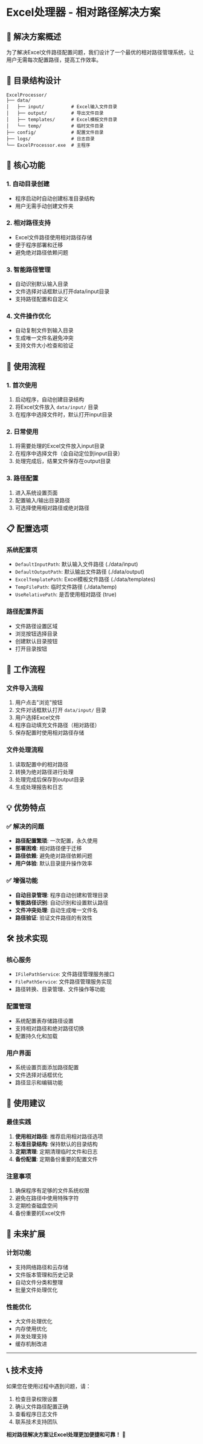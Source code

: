 # Excel处理器 - 相对路径解决方案

## 🎯 解决方案概述

为了解决Excel文件路径配置问题，我们设计了一个最优的相对路径管理系统，让用户无需每次配置路径，提高工作效率。

## 📁 目录结构设计

```
ExcelProcessor/
├── data/
│   ├── input/          # Excel输入文件目录
│   ├── output/         # 导出文件目录
│   ├── templates/      # Excel模板文件目录
│   └── temp/           # 临时文件目录
├── config/             # 配置文件目录
├── logs/               # 日志目录
└── ExcelProcessor.exe  # 主程序
```

## 🔧 核心功能

### 1. 自动目录创建
- 程序启动时自动创建标准目录结构
- 用户无需手动创建文件夹

### 2. 相对路径支持
- Excel文件路径使用相对路径存储
- 便于程序部署和迁移
- 避免绝对路径依赖问题

### 3. 智能路径管理
- 自动识别默认输入目录
- 文件选择对话框默认打开data/input目录
- 支持路径配置和自定义

### 4. 文件操作优化
- 自动复制文件到输入目录
- 生成唯一文件名避免冲突
- 支持文件大小检查和验证

## 🚀 使用流程

### 1. 首次使用
1. 启动程序，自动创建目录结构
2. 将Excel文件放入 `data/input/` 目录
3. 在程序中选择文件时，默认打开input目录

### 2. 日常使用
1. 将需要处理的Excel文件放入input目录
2. 在程序中选择文件（会自动定位到input目录）
3. 处理完成后，结果文件保存在output目录

### 3. 路径配置
1. 进入系统设置页面
2. 配置输入/输出目录路径
3. 可选择使用相对路径或绝对路径

## 📋 配置选项

### 系统配置项
- `DefaultInputPath`: 默认输入文件路径 (./data/input)
- `DefaultOutputPath`: 默认输出文件路径 (./data/output)
- `ExcelTemplatePath`: Excel模板文件路径 (./data/templates)
- `TempFilePath`: 临时文件路径 (./data/temp)
- `UseRelativePath`: 是否使用相对路径 (true)

### 路径配置界面
- 文件路径设置区域
- 浏览按钮选择目录
- 创建默认目录按钮
- 打开目录按钮

## 🔄 工作流程

### 文件导入流程
1. 用户点击"浏览"按钮
2. 文件对话框默认打开 `data/input/` 目录
3. 用户选择Excel文件
4. 程序自动填充文件路径（相对路径）
5. 保存配置时使用相对路径存储

### 文件处理流程
1. 读取配置中的相对路径
2. 转换为绝对路径进行处理
3. 处理完成后保存到output目录
4. 生成处理报告和日志

## 💡 优势特点

### ✅ 解决的问题
- **路径配置繁琐**: 一次配置，永久使用
- **部署困难**: 相对路径便于迁移
- **路径依赖**: 避免绝对路径依赖问题
- **用户体验**: 默认目录提升操作效率

### ✅ 增强功能
- **自动目录管理**: 程序自动创建和管理目录
- **智能路径识别**: 自动识别和设置默认路径
- **文件冲突处理**: 自动生成唯一文件名
- **路径验证**: 验证文件路径的有效性

## 🛠️ 技术实现

### 核心服务
- `IFilePathService`: 文件路径管理服务接口
- `FilePathService`: 文件路径管理服务实现
- 路径转换、目录管理、文件操作等功能

### 配置管理
- 系统配置表存储路径设置
- 支持相对路径和绝对路径切换
- 配置持久化和加载

### 用户界面
- 系统设置页面添加路径配置
- 文件选择对话框优化
- 路径显示和编辑功能

## 📝 使用建议

### 最佳实践
1. **使用相对路径**: 推荐启用相对路径选项
2. **标准目录结构**: 保持默认的目录结构
3. **定期清理**: 定期清理临时文件和日志
4. **备份配置**: 定期备份重要的配置文件

### 注意事项
1. 确保程序有足够的文件系统权限
2. 避免在路径中使用特殊字符
3. 定期检查磁盘空间
4. 备份重要的Excel文件

## 🔮 未来扩展

### 计划功能
- 支持网络路径和云存储
- 文件版本管理和历史记录
- 自动文件分类和整理
- 批量文件处理优化

### 性能优化
- 大文件处理优化
- 内存使用优化
- 并发处理支持
- 缓存机制改进

---

## 📞 技术支持

如果您在使用过程中遇到问题，请：
1. 检查目录权限设置
2. 确认文件路径配置正确
3. 查看程序日志文件
4. 联系技术支持团队

**相对路径解决方案让Excel处理更加便捷和可靠！** 🎉 